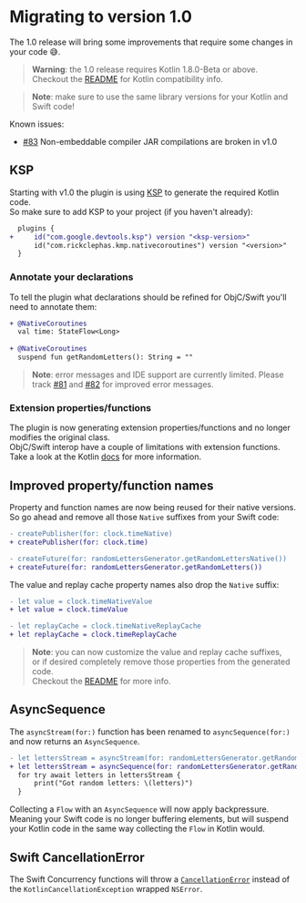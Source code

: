 # Migrating to version 1.0

The 1.0 release will bring some improvements that require some changes in your code 😅.  

> **Warning**: the 1.0 release requires Kotlin 1.8.0-Beta or above.  
> Checkout the [README](README.md) for Kotlin compatibility info.

> **Note**: make sure to use the same library versions for your Kotlin and Swift code!

Known issues:
* [#83](https://github.com/rickclephas/KMP-NativeCoroutines/issues/83) 
Non-embeddable compiler JAR compilations are broken in v1.0

## KSP

Starting with v1.0 the plugin is using [KSP](https://github.com/google/ksp) to generate the required Kotlin code.  
So make sure to add KSP to your project (if you haven't already):
```diff
  plugins {
+     id("com.google.devtools.ksp") version "<ksp-version>"
      id("com.rickclephas.kmp.nativecoroutines") version "<version>"
  }
```

### Annotate your declarations

To tell the plugin what declarations should be refined for ObjC/Swift you'll need to annotate them:
```diff
+ @NativeCoroutines
  val time: StateFlow<Long>
  
+ @NativeCoroutines
  suspend fun getRandomLetters(): String = ""
```

> **Note**: error messages and IDE support are currently limited. 
> Please track [#81](https://github.com/rickclephas/KMP-NativeCoroutines/issues/81) and
> [#82](https://github.com/rickclephas/KMP-NativeCoroutines/issues/82) for improved error messages.

### Extension properties/functions

The plugin is now generating extension properties/functions and no longer modifies the original class.  
ObjC/Swift interop have a couple of limitations with extension functions.  
Take a look at the Kotlin [docs](https://kotlinlang.org/docs/native-objc-interop.html#extensions-and-category-members)
for more information.

## Improved property/function names

Property and function names are now being reused for their native versions.  
So go ahead and remove all those `Native` suffixes from your Swift code:
```diff
- createPublisher(for: clock.timeNative)
+ createPublisher(for: clock.time)

- createFuture(for: randomLettersGenerator.getRandomLettersNative())
+ createFuture(for: randomLettersGenerator.getRandomLetters())
```

The value and replay cache property names also drop the `Native` suffix:
```diff
- let value = clock.timeNativeValue
+ let value = clock.timeValue

- let replayCache = clock.timeNativeReplayCache
+ let replayCache = clock.timeReplayCache
```

> **Note**: you can now customize the value and replay cache suffixes,  
> or if desired completely remove those properties from the generated code.  
> Checkout the [README](README.md#name-suffix) for more info.

## AsyncSequence

The `asyncStream(for:)` function has been renamed to `asyncSequence(for:)` and now returns an `AsyncSequence`.
```diff
- let lettersStream = asyncStream(for: randomLettersGenerator.getRandomLettersFlow())
+ let lettersStream = asyncSequence(for: randomLettersGenerator.getRandomLettersFlow())
  for try await letters in lettersStream {
      print("Got random letters: \(letters)")
  }
```

Collecting a `Flow` with an `AsyncSequence` will now apply backpressure.  
Meaning your Swift code is no longer buffering elements, 
but will suspend your Kotlin code in the same way collecting the `Flow` in Kotlin would.

## Swift CancellationError

The Swift Concurrency functions will throw a [`CancellationError`](https://developer.apple.com/documentation/swift/cancellationerror) 
instead of the `KotlinCancellationException` wrapped `NSError`.
